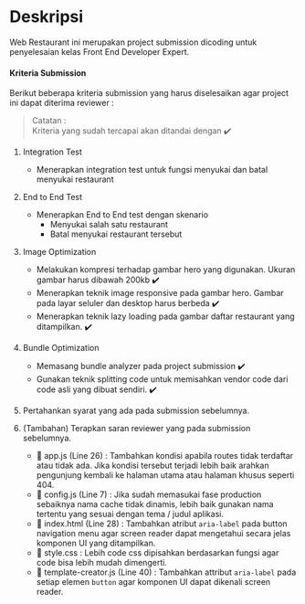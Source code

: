 # Deskripsi
Web Restaurant ini merupakan project submission dicoding untuk penyelesaian kelas Front End Developer Expert.


#### Kriteria Submission 
Berikut beberapa kriteria submission yang harus diselesaikan agar project ini dapat diterima reviewer :

> Catatan : <br> Kriteria yang sudah tercapai akan ditandai dengan ✔️

1. Integration Test
   - Menerapkan integration test untuk fungsi menyukai dan batal menyukai restaurant
  
2. End to End Test
   - Menerapkan End to End test dengan skenario
     + Menyukai salah satu restaurant
     + Batal menyukai restaurant tersebut

3. Image Optimization
   - Melakukan kompresi terhadap gambar hero yang digunakan. Ukuran gambar harus dibawah 200kb ✔️
   - Menerapkan teknik image responsive pada gambar hero. Gambar pada layar seluler dan desktop harus berbeda ✔️
   - Menerapkan teknik lazy loading pada gambar daftar restaurant yang ditampilkan. ✔️

4. Bundle Optimization
   - Memasang bundle analyzer pada project submission ✔️
   - Gunakan teknik splitting code untuk memisahkan vendor code dari code asli yang dibuat sendiri. ✔️
  
5. Pertahankan syarat yang ada pada submission sebelumnya.
6. (Tambahan) Terapkan saran reviewer yang pada submission sebelumnya.
   - 📄 app.js (Line 26) : Tambahkan kondisi apabila routes tidak terdaftar atau tidak ada. Jika kondisi tersebut terjadi lebih baik arahkan pengunjung kembali ke halaman utama atau halaman khusus seperti 404.
   - 📄 config.js (Line 7) : Jika sudah memasukai fase production sebaiknya nama cache tidak dinamis, lebih baik gunakan nama tertentu yang sesuai dengan tema / judul aplikasi.
   - 📄 index.html (Line 28) : Tambahkan atribut `aria-label` pada button navigation menu agar screen reader dapat mengetahui secara jelas komponen UI yang ditampilkan.
   - 📄 style.css : Lebih code css dipisahkan berdasarkan fungsi agar code bisa lebih mudah dimengerti.
   - 📄 template-creator.js (Line 40) : Tambahkan attribut `aria-label` pada setiap elemen `button` agar komponen UI dapat dikenali screen reader.